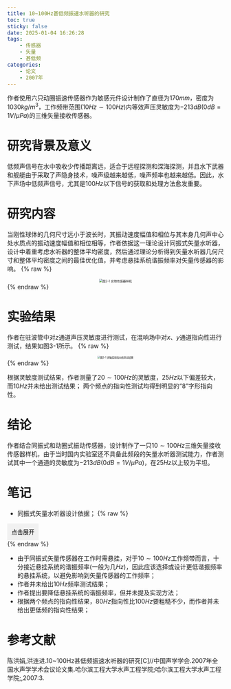 ```yaml
---
title: 10~100Hz甚低频振速水听器的研究
toc: true
sticky: false
date: 2025-01-04 16:26:28
tags:
    - 传感器
    - 矢量
    - 甚低频
categories:
    - 论文
    - 2007年
---
```


作者使用六只动圈振速传感器作为敏感元件设计制作了直径为$170mm$，密度为$1030kg/m^3$，工作频带范围($10Hz\sim100Hz$)内等效声压灵敏度为$-213dB$($0dB=1V/\mu Pa$)的三维矢量接收传感器。

<!--more-->


# 研究背景及意义
低频声信号在水中吸收少传播距离远，适合于远程探测和深海探测，并且水下武器和舰艇由于采取了声隐身技术，噪声级越来越低，噪声频率也越来越低。因此，水下声场中低频声信号，尤其是$100Hz$以下信号的获取和处理方法愈发重要。

# 研究内容
当刚性球体的几何尺寸远小于波长时，其振动速度幅值和相位与其本身几何声中心处水质点的振动速度幅值和相位相等，作者依据这一理论设计同振式矢量水听器，设计中着重考虑水听器的整体平均密度，然后通过理论分析得到矢量水听器几何尺寸和整体平均密度之间的最佳优化值，并考虑悬挂系统谐振频率对矢量传感器的影响。
{% raw %}
<div style="text-align: center;">
  <img src="./图2-1.png" alt="图2-1 实物传感器样机" style="zoom:50%;" />
</div>
{% endraw %}

# 实验结果
作者在驻波管中对$z$通道声压灵敏度进行测试，在混响场中对$x$、$y$通道指向性进行测试，结果如图3-1所示。
{% raw %}
<div style="text-align: center;">
  <img src="./图3-1.png" alt="图3-1 灵敏度和指向性测试结果" style="zoom:40%;" />
</div>
{% endraw %}

根据灵敏度测试结果，作者测量了$20\sim100Hz$的灵敏度，$25Hz$以下偏差较大，而$10Hz$并未给出测试结果；
两个频点的指向性测试均得到明显的“8”字形指向性。
# 结论
作者结合同振式和动圈式振动传感器，设计制作了一只$10\sim100Hz$三维矢量接收传感器样机，由于当时国内实验室还不具备此频段的矢量水听器测试能力，作者测试其中一个通道的灵敏度为$-213dB$($0dB=1V/\mu Pa$)，在$25Hz$以上较为平坦。

# 笔记
* 同振式矢量水听器设计依据；
{% raw %}
<div class="collapsible">
  <button class="toggle-button">点击展开</button>
  <div class="content">
    在水下运动的刚性球体的几何尺寸远远小于波长(即$ka\ll1$，$k$是波数，$k=2\pi/\lambda$，$a$是刚性运动球半径)，则其在水中声波作用下作自由运动时，刚性运动球体的振动速度幅值$V$与声场中球心处水质点的振动速度幅值$V_0$，及其它们之间的相位差$\phi$存在以下关系：
    <div>
        $$
        \left \{ 
        \begin{array}{l}
        \cfrac{V}{V_0}=\cfrac{3\rho _0}{2\bar \rho+\rho _0} \\ 
        \phi \rightarrow 0
        \end{array}
        \right.
        $$
    </div>
    其中，$\rho _0$是水介质的密度，$\bar \rho$是刚性球体的平均密度。即当设计同振式矢量传感器的结构时，应着重考虑其平均密度，尽量与水接近。<br>
    对于$ka\ll1$这一条件比较模糊，作者并未给出具体量值，读者认为，一般情况下当$a\lt\cfrac{\lambda}{4}$时可认为满足$ka\ll1$。
  </div>
</div>
{% endraw %}

* 由于同振式矢量传感器在工作时需悬挂，对于$10\sim100Hz$工作频带而言，十分接近悬挂系统的谐振频率(一般为几$Hz$)，因此应该选择或设计更低谐振频率的悬挂系统，以避免影响到矢量传感器的工作频率；
* 作者并未给出$10Hz$频率测试结果；
* 作者提出要降低悬挂系统的谐振频率，但并未提及实现方法；
* 根据两个频点的指向性结果，$80Hz$指向性比$100Hz$要粗糙不少，而作者并未给出更低频的指向性结果；

# 参考文献
陈洪娟,洪连进.10~100Hz甚低频振速水听器的研究[C]//中国声学学会.2007年全国水声学学术会议论文集.哈尔滨工程大学水声工程学院;哈尔滨工程大学水声工程学院;,2007:3.

<style>
.collapsible .content {
  display: none;
  margin-top: 10px;
}
.collapsible .toggle-button {
  background-color: #f1f1f1;
  border: none;
  padding: 10px;
  cursor: pointer;
}
</style>

<script>
document.querySelectorAll('.collapsible .toggle-button').forEach(button => {
  button.addEventListener('click', () => {
    const content = button.nextElementSibling;
    content.style.display = content.style.display === 'block' ? 'none' : 'block';
  });
});
</script>